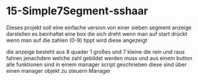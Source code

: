 # 15-Simple7Segment-sshaar
Dieses projekt soll eine einfache version von einer sieben segment anzeige darstellen 
es beinhaltet eine box die sich dreht wenn man auf start drückt 
wenn man auf die zahlen (0-9) tippt wird diese angezeigt 

die anzeige besteht aus 8 quader 1 großes und 7 kleine die rein und raus fahren jenachdem welche zahl gebildet werden muss 
und aus einem button 
alle funktionen sind in einem manager script geschrieben diese sind über einen manager objekt zu steuern 
Manager 
